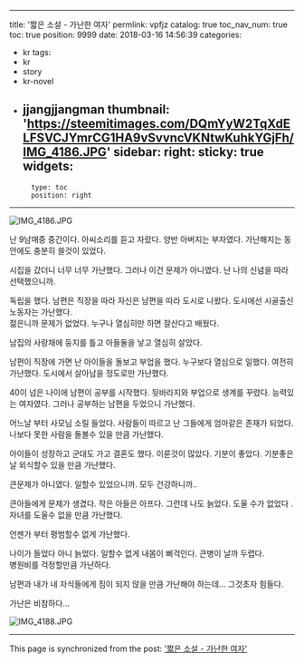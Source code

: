 
---
title: '짧은 소설 - 가난한 여자'
permlink: vpfjz
catalog: true
toc_nav_num: true
toc: true
position: 9999
date: 2018-03-16 14:56:39
categories:
- kr
tags:
- kr
- story
- kr-novel
- jjangjjangman
thumbnail: 'https://steemitimages.com/DQmYyW2TqXdELFSVCJYmrCG1HA9vSvvncVKNtwKuhkYGjFh/IMG_4186.JPG'
sidebar:
    right:
        sticky: true
widgets:
    -
        type: toc
        position: right
---


![IMG_4186.JPG](https://steemitimages.com/DQmYyW2TqXdELFSVCJYmrCG1HA9vSvvncVKNtwKuhkYGjFh/IMG_4186.JPG)

난 9남매중 중간이다. 
아씨소리를 듣고 자랐다. 
양반 아버지는 부자였다. 
가난해지는 동안에도 충분히 
쓸것이 있었다.  

시집을 갔더니 
너무 너무 가난했다.
그러나 이건 문제가 아니였다. 
난 나의 신념을 따라 선택했으니까.

독립을 했다. 
남편은 직장을 따라
자신은 남편을 따라 
도시로 나왔다. 
도시에선 시골출신 노동자는 
가난했다.  
 젊은니까 문제가 없었다. 
누구나 열심히만 하면 잘산다고
배웠다. 

남집의 사랑채에 
둥지를 틀고
아들둘을 낳고
열심히 살았다.  

남편이 직장에 가면
난 아이들을 돌보고
부업을 했다. 
누구보다 열심으로
일했다. 
여전히 가난했다. 
도시에서 살아남을 정도로만 
가난했다. 

40이 넘은 나이에 
남편이 공부를 시작했다. 
뒷바라지와 부업으로 
생계를 꾸렸다. 
능력있는 여자였다. 
그러나 공부하는 남편을 
두었으니 가난했다. 

어느날 부터 사모님 소릴 들었다. 
사람들이 따르고 
난 그들에게 엄마같은 
존재가 되었다. 
나보다 못한 사람을
돌볼수 있을 만큼 
가난했다. 

아이들이 성장하고 
군대도 가고
결혼도 했다. 
이룬것이 많았다. 
기분이 좋았다. 
기분좋은 날 외식할수 
있을 만큼 가난했다. 

큰문제가 아니였다. 
일할수 있었으니까. 
모두 건강하니까..

큰아들에게 문제가 생겼다.
작은 아들은 아프다. 
그런데 나도 늙었다. 
도울 수가 없었다 .
자녀를 도울수 없을 만큼 
가난했다. 

언젠가 부터 
평범할수 없게 
가난했다.  

나이가 들었다
아니 늙었다. 
일할수 없게
내몸이 삐걱인다. 
큰병이 날까 두렵다.  
병원비를 걱정할만큼
가난하다. 

남편과 내가 
내 자식들에게
짐이 되지 않을 만큼
가난해야 하는데...
그것초자 힘들다.  

가난은 비참하다...

![IMG_4188.JPG](https://steemitimages.com/DQmUE82omTjNRB2w32TEn8fCrZUEV5gMACJLveM8VPwAwYw/IMG_4188.JPG)

- - -

This page is synchronized from the post: ['짧은 소설 - 가난한 여자'](https://steemit.com/@kingbit/vpfjz)
